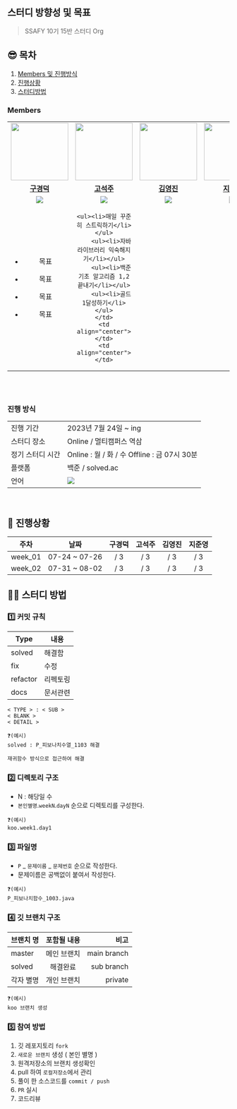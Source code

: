 
## 스터디 방향성 및 목표
> SSAFY 10기 15반 스터디 Org

## 😎 목차
1. [Members 및 진행방식](#Members)
2. [진행상황](#진행상황)
3. [스터디방법](#스터디-방법)

### Members

<table>
 <tr>
    <td align="center"><a href="https://github.com/rnrudejr9"><img src="https://avatars.githubusercontent.com/rnrudejr9" width="130px;" alt=""></a></td>
    <td align="center"><a href="https://github.com/SeokJuGo"><img src="https://avatars.githubusercontent.com/SeokJuGo" width="130px;" alt=""></a></td>
    <td align="center"><a href="https://github.com/JunJI97"><img src="https://avatars.githubusercontent.com/JunJI97" width="130px;" alt=""></a></td>
    <td align="center"><a href="https://github.com/JunJI97"><img src="https://avatars.githubusercontent.com/JunJI97" width="130px;" alt=""></a></td>
  </tr>
  <tr>
    <td align="center"><a href="https://github.com/rnrudejr9"><b>구경덕</b></a></td>
    <td align="center"><a href="https://github.com/SeokJuGo"><b>고석주</b></a></td>
    <td align="center"><a href="https://github.com/jaea-kim"><b>김영진</b></a></td>
    <td align="center"><a href="https://github.com/JunJI97"><b>지준영</b></a></td>
  </tr>
  <tr> 
    <td align="center"><img src="https://img.shields.io/badge/Java-007396.svg?&style=for-the-badge&logo=Java&logoColor=white"></td>
    <td align="center"><img src="https://img.shields.io/badge/Java-007396?style=for-the-badge&logo=java&logoColor=white"><br/></td>
    <td align="center"><img src="https://img.shields.io/badge/Java-007396?style=for-the-badge&logo=java&logoColor=white"><br/></td>
    <td align="center"><img src="https://img.shields.io/badge/Java-007396?style=for-the-badge&logo=java&logoColor=white"><br/></td>
  </tr> 
    <tr> 
    <td align="center">
	    <ul><li> 목표</li></ul>
	    <ul><li> 목표</li></ul>
	    <ul><li> 목표</li></ul>
	    <ul><li> 목표</li></ul>
	</td>
    <td align="center">
	    
	<ul><li>매일 꾸준히 스트릭하기</li></ul>
	    <ul><li>자바라이브러리 익숙해지기</li></ul>
	    <ul><li>백준 기초 알고리즘 1,2 끝내기</li></ul>
	    <ul><li>골드1달성하기</li></ul>
    </td>
    <td align="center"></td>
    <td align="center"></td>
  </tr> 
</table>

<br>
<br>

###  진행 방식
<table>
  <tr>
    <td>진행 기간</td>
    <td>2023년 7월 24일 ~ ing </td>
  </tr>
  <tr>
    <td>스터디 장소</td>
    <td>Online / 멀티캠퍼스 역삼</td>
  </tr>
  <tr>
    <td>정기 스터디 시간</td>
    <td>Online : 월 / 화 / 수 Offline : 금 07시 30분</td>
  </tr>
  <tr>
    <td>플랫폼</td>
    <td>백준 / solved.ac</td>
  </tr>
  <tr>
    <td>언어</td>
    <td><img src="https://img.shields.io/badge/Java-007396.svg?&style=for-the-badge&logo=Java&logoColor=white"> 
  </tr>
</table>

<br/>

## 🎨 진행상황

|   주차    |      날짜       | 구경덕 | 고석주 | 김영진 | 지준영 | 
|:-------:|:-------------:|:-------:|:---------:|:--------:|:------------:|
| week_01 | 07-24 ~ 07-26 |    / 3    |     / 3     |    / 3     |      / 3      |
| week_02 | 07-31 ~ 08-02 |    / 3    |     / 3     |    / 3     |      / 3      |



## 💁‍♂️ 스터디 방법

### 1️⃣ 커밋 규칙

| Type | 내용 |
|--|--|
| solved | 해결함 |
| fix | 수정 |
| refactor | 리펙토링 |
| docs | 문서관련 |

```
< TYPE > : < SUB >
< BLANK >
< DETAIL > 
```
```
❓(예시)
solved : P_피보나치수열_1103 해결

재귀함수 방식으로 접근하여 해결
```

### 2️⃣ 디렉토리 구조

* N : 해당일 수
* `본인별명`.`weekN`.`dayN` 순으로 디렉토리를 구성한다.

```
❓(예시)
koo.week1.day1
```

### 3️⃣ 파일명

* `P` _ `문제이름` _	`문제번호`  순으로 작성한다.
* 문제이름은 공백없이 붙여서 작성한다.
 ```
❓(예시) 
P_피보나치함수_1003.java
```

### 4️⃣ 깃 브랜치 구조

| 브랜치 명 | 포함될 내용 | 비고 |
|:----------|:----------:|----------:|
| master | 메인 브랜치 | main branch |
| solved | 해결완료 | sub branch |
| 각자 별명 | 개인 브랜치 | private | 

```
❓(예시) 
koo 브랜치 생성
```

### 5️⃣ 참여 방법
1. 깃 레포지토리 `fork`
2. `새로운 브랜치` 생성 ( 본인 별명 )
3. 원격저장소의 브랜치 생성확인
4. pull 하여 `로컬저장소`에서 관리
5. 풀이 한 소스코드를 `commit / push`
6. `PR` 실시
7. 코드리뷰
